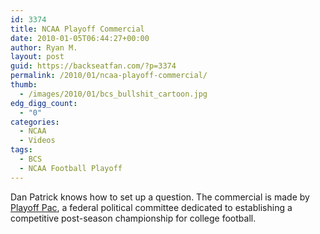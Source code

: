 ```yaml
---
id: 3374
title: NCAA Playoff Commercial
date: 2010-01-05T06:44:27+00:00
author: Ryan M.
layout: post
guid: https://backseatfan.com/?p=3374
permalink: /2010/01/ncaa-playoff-commercial/
thumb:
  - /images/2010/01/bcs_bullshit_cartoon.jpg
edg_digg_count:
  - "0"
categories:
  - NCAA
  - Videos
tags:
  - BCS
  - NCAA Football Playoff
---
```


<div class="entry">
  <p>
  </p>

  <p>
    Dan Patrick knows how to set up a question. The commercial is made by <a href="http://www.playoffpac.com/media/">Playoff Pac</a>, a federal political committee dedicated to establishing a competitive post-season championship for college football.
  </p>
</div>
